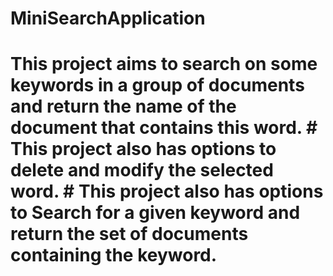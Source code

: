 # MiniSearchApplication
 # This project aims to search on some keywords in a group of documents and return the name of the document that contains this word. # This project also has options to delete and modify the selected word.                                                               # This project also has options to Search for a given keyword and return the set of documents containing the keyword.
